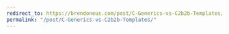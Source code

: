 ```yaml
---
redirect_to: https://brendoneus.com/post/C-Generics-vs-C2b2b-Templates/
permalink: "/post/C-Generics-vs-C2b2b-Templates/"
---
```

